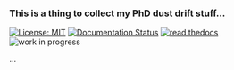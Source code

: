 ### This is a thing to collect my PhD dust drift stuff...


[![License: MIT](https://img.shields.io/badge/License-MIT-yellow.svg)](https://opensource.org/licenses/MIT)
[![Documentation Status](https://readthedocs.org/projects/por-for-git/badge/?version=latest)](https://por-for-git.readthedocs.io/en/latest/?badge=latest)
[![read thedocs](https://img.shields.io/badge/read-thedocs-brightgreen)](https://por-for-git.readthedocs.io)
![work in progress](https://img.shields.io/badge/status-WIP-yellow)

...
